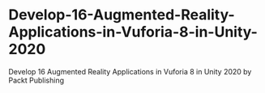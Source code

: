 # Develop-16-Augmented-Reality-Applications-in-Vuforia-8-in-Unity-2020
Develop 16 Augmented Reality Applications in Vuforia 8 in Unity 2020 by Packt Publishing
